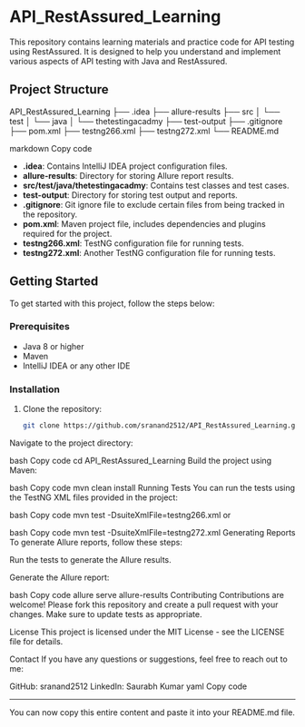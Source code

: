 # API_RestAssured_Learning

This repository contains learning materials and practice code for API testing using RestAssured. It is designed to help you understand and implement various aspects of API testing with Java and RestAssured.

## Project Structure

API_RestAssured_Learning
├── .idea
├── allure-results
├── src
│ └── test
│ └── java
│ └── thetestingacadmy
├── test-output
├── .gitignore
├── pom.xml
├── testng266.xml
├── testng272.xml
└── README.md

markdown
Copy code

- **.idea**: Contains IntelliJ IDEA project configuration files.
- **allure-results**: Directory for storing Allure report results.
- **src/test/java/thetestingacadmy**: Contains test classes and test cases.
- **test-output**: Directory for storing test output and reports.
- **.gitignore**: Git ignore file to exclude certain files from being tracked in the repository.
- **pom.xml**: Maven project file, includes dependencies and plugins required for the project.
- **testng266.xml**: TestNG configuration file for running tests.
- **testng272.xml**: Another TestNG configuration file for running tests.

## Getting Started

To get started with this project, follow the steps below:

### Prerequisites

- Java 8 or higher
- Maven
- IntelliJ IDEA or any other IDE

### Installation

1. Clone the repository:

   ```bash
   git clone https://github.com/sranand2512/API_RestAssured_Learning.git
Navigate to the project directory:

bash
Copy code
cd API_RestAssured_Learning
Build the project using Maven:

bash
Copy code
mvn clean install
Running Tests
You can run the tests using the TestNG XML files provided in the project:

bash
Copy code
mvn test -DsuiteXmlFile=testng266.xml
or

bash
Copy code
mvn test -DsuiteXmlFile=testng272.xml
Generating Reports
To generate Allure reports, follow these steps:

Run the tests to generate the Allure results.

Generate the Allure report:

bash
Copy code
allure serve allure-results
Contributing
Contributions are welcome! Please fork this repository and create a pull request with your changes. Make sure to update tests as appropriate.

License
This project is licensed under the MIT License - see the LICENSE file for details.

Contact
If you have any questions or suggestions, feel free to reach out to me:

GitHub: sranand2512
LinkedIn: Saurabh Kumar
yaml
Copy code

---

You can now copy this entire content and paste it into your README.md file.